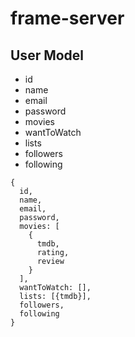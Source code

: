 # frame-server

## User Model

- id
- name
- email
- password
- movies
- wantToWatch
- lists
- followers
- following

```
{
  id,
  name,
  email,
  password,
  movies: [
    {
      tmdb,
      rating,
      review
    }
  ],
  wantToWatch: [],
  lists: [{tmdb}],
  followers,
  following
}
```
